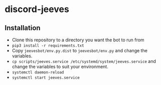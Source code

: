 # discord-jeeves

## Installation
- Clone this repository to a directory you want the bot to run from
- `pip3 install -r requirements.txt`
- Copy `jeevesbot/env.py.dist` to `jeevesbot/env.py` and change the variables.
- `cp scripts/jeeves.service /etc/systemd/system/jeeves.service` and change the variables to suit your environment.
- `systemctl daemon-reload`
- `systemctl start jeeves.service`
